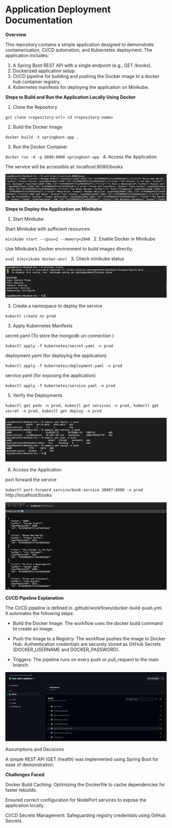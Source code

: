 # Application Deployment Documentation

**Overview**

This repository contains a simple application designed to demonstrate containerization, CI/CD automation, and Kubernetes deployment. The application includes:
1. A Spring Boot REST API with a single endpoint (e.g., GET /books).
2. Dockerized application setup.
3. CI/CD pipeline for building and pushing the Docker image to a docker hub container registry.
4. Kubernetes manifests for deploying the application on Minikube.


**Steps to Build and Run the Application Locally Using Docker**

1. Clone the Repository

`git clone <repository-url>
cd <repository-name>`

2. Build the Docker Image

`docker build -t springboot-app .`

3. Run the Docker Container

`docker run -d -p 8080:8080 springboot-app
`
4. Access the Application

The service will be accessible at: localhost:8080/books

![img.png](src/main/resources/static/img.png)


**Steps to Deploy the Application on Minikube**

1. Start Minikube

Start Minikube with sufficient resources:

`minikube start --cpus=2 --memory=2048
`
2. Enable Docker in Minikube

Use Minikube’s Docker environment to build images directly:

`eval $(minikube docker-env)
`
3. Check minikube status 

![img_1.png](src/main/resources/static/img_1.png)

3. Create a namespace to deploy the service

`kubectl create ns prod`

3. Apply Kubernetes Manifests 

secret.yaml (To store the mongodb uri connection )

`kubectl apply -f kubernetes/secret.yaml -n prod
`

deployment.yaml (for deploying the application)

`kubectl apply -f kubernetes/deployment.yaml -n prod
`

service.yaml (for exposing the application)

`kubectl apply -f kubernetes/service.yaml -n prod
`

5. Verify the Deployments

`kubectl get pods -n prod,
kubectl get services -n prod, kubectl get secret -n prod, kubectl get deploy -n prod`

![img_2.png](src/main/resources/static/img_2.png)

6. Access the Application

port forward the service

`kubectl port-forward service/book-service 30007:8080 -n prod
`
http://localhost/books

![img_3.png](src/main/resources/static/img_3.png)

**CI/CD Pipeline Explanation**

The CI/CD pipeline is defined in .github/workflows/docker-build-push.yml. It automates the following steps:

* Build the Docker Image:
The workflow uses the docker build command to create an image.

* Push the Image to a Registry:
The workflow pushes the image to Docker Hub.
Authentication credentials are securely stored as GitHub Secrets (DOCKER_USERNAME and DOCKER_PASSWORD).

* Triggers:
The pipeline runs on every push or pull_request to the main branch.

![img_4.png](src/main/resources/static/img_4.png)

Assumptions and Decisions

A simple REST API (GET /health) was implemented using Spring Boot for ease of demonstration.


**Challenges Faced**

Docker Build Caching: Optimizing the Dockerfile to cache dependencies for faster rebuilds.

Ensured correct configuration for NodePort services to expose the application locally.

CI/CD Secrets Management: Safeguarding registry credentials using GitHub Secrets.




